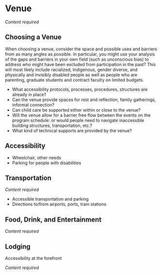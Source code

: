 # Venue

*Content required*

## Choosing a Venue

When choosing a venue, consider the space and possible uses and barriers from as many angles as possible. In particular, you might use your analysis of the gaps and barriers in your own field (such as unconscious bias) to address who might have been excluded from participation in the past? This will most likely include racialized, Indigenous, gender diverse, and physically and invisibly disabled people as well as people who are parenting, graduate students and contract faculty on limited budgets. 

- What accessibility protocols, processes, procedures, structures are already in place?
- Can the venue provide spaces for rest and reflection, family gatherings, informal connection?
- Can child care be supported either within or close to the venue?
- Will the venue allow for a barrier free flow between the events on the program schedule: or would people need to navigate inaccessible building structures, transportation, etc.?
- What kind of technical supports are provided by the venue?

## Accessibility

- Wheelchair, other needs
- Parking for people with disabilities

## Transportation

*Content required*

- Accessible transportation and parking
- Directions to/from airports, ports, train stations

## Food, Drink, and Entertainment

*Content required*

## Lodging

Accessibility at the forefront

*Content required*
